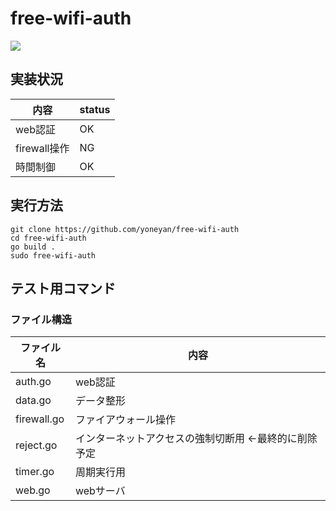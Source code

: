 # free-wifi-auth
![](https://github.com/yoneyan/free-wifi-auth/workflows/Go/badge.svg)
## 実装状況
|内容|status|
|---|---|
|web認証|OK|
|firewall操作|NG|
|時間制御|OK|
## 実行方法
```
git clone https://github.com/yoneyan/free-wifi-auth
cd free-wifi-auth
go build .
sudo free-wifi-auth
```
## テスト用コマンド


### ファイル構造
|ファイル名|内容|
|---|---|
|auth.go|web認証|
|data.go|データ整形|
|firewall.go|ファイアウォール操作|
|reject.go|インターネットアクセスの強制切断用 <-最終的に削除予定|
|timer.go|周期実行用|
|web.go|webサーバ|

